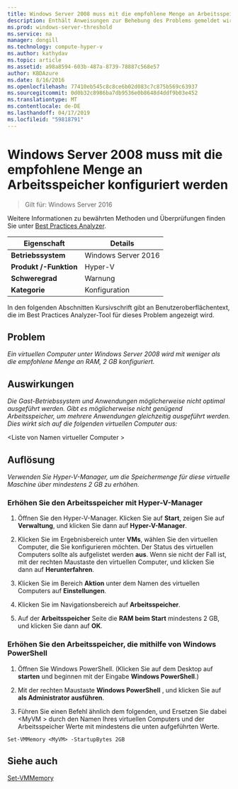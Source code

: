```yaml
---
title: Windows Server 2008 muss mit die empfohlene Menge an Arbeitsspeicher konfiguriert werden
description: Enthält Anweisungen zur Behebung des Problems gemeldet wird, die von dieser Best Practices Analyzer-Regel.
ms.prod: windows-server-threshold
ms.service: na
manager: dongill
ms.technology: compute-hyper-v
ms.author: kathydav
ms.topic: article
ms.assetid: a98a8594-603b-487a-8739-78887c568e57
author: KBDAzure
ms.date: 8/16/2016
ms.openlocfilehash: 77410eb545c8c8ce6b02d083c7c875b569c63937
ms.sourcegitcommit: 0d0b32c8986ba7db9536e0b8648d4ddf9b03e452
ms.translationtype: MT
ms.contentlocale: de-DE
ms.lasthandoff: 04/17/2019
ms.locfileid: "59818791"
---
```

# <a name="windows-server-2008-should-be-configured-with-the-recommended-amount-of-memory"></a>Windows Server 2008 muss mit die empfohlene Menge an Arbeitsspeicher konfiguriert werden

>Gilt für: Windows Server 2016

Weitere Informationen zu bewährten Methoden und Überprüfungen finden Sie unter [Best Practices Analyzer](https://go.microsoft.com/fwlink/?LinkId=122786).  
  
|Eigenschaft|Details|  
|-|-|  
|**Betriebssystem**|Windows Server 2016|  
|**Produkt /-Funktion**|Hyper-V|  
|**Schweregrad**|Warnung|  
|**Kategorie**|Konfiguration|  
  
In den folgenden Abschnitten Kursivschrift gibt an Benutzeroberflächentext, die im Best Practices Analyzer-Tool für dieses Problem angezeigt wird.  
  
## <a name="issue"></a>Problem  
  
*Ein virtuellen Computer unter Windows Server 2008 wird mit weniger als die empfohlene Menge an RAM, 2 GB konfiguriert.*  
  
## <a name="impact"></a>Auswirkungen  
  
*Die Gast-Betriebssystem und Anwendungen möglicherweise nicht optimal ausgeführt werden. Gibt es möglicherweise nicht genügend Arbeitsspeicher, um mehrere Anwendungen gleichzeitig ausgeführt werden. Dies wirkt sich auf die folgenden virtuellen Computer aus:*  
   
\<Liste von Namen virtueller Computer >  
  
## <a name="resolution"></a>Auflösung  
  
*Verwenden Sie Hyper-V-Manager, um die Speichermenge für diese virtuelle Maschine über mindestens 2 GB zu erhöhen.*  
  
### <a name="increase-the-memory-using-hyper-v-manager"></a>Erhöhen Sie den Arbeitsspeicher mit Hyper-V-Manager  
  
1.  Öffnen Sie den Hyper-V-Manager. Klicken Sie auf **Start**, zeigen Sie auf **Verwaltung**, und klicken Sie dann auf **Hyper-V-Manager**.  
  
2.  Klicken Sie im Ergebnisbereich unter **VMs**, wählen Sie den virtuellen Computer, die Sie konfigurieren möchten. Der Status des virtuellen Computers sollte als aufgelistet werden **aus**. Wenn sie nicht der Fall ist, mit der rechten Maustaste den virtuellen Computer, und klicken Sie dann auf **Herunterfahren**.  
  
3.  Klicken Sie im Bereich **Aktion** unter dem Namen des virtuellen Computers auf **Einstellungen**.  
  
4.  Klicken Sie im Navigationsbereich auf **Arbeitsspeicher**.  
  
5.  Auf der **Arbeitsspeicher** Seite die **RAM beim Start** mindestens 2 GB, und klicken Sie dann auf **OK**.  
  
### <a name="increase-memory-using-windows-powershell"></a>Erhöhen Sie den Arbeitsspeicher, die mithilfe von Windows PowerShell  
  
1.  Öffnen Sie Windows PowerShell. (Klicken Sie auf dem Desktop auf **starten** und beginnen mit der Eingabe **Windows PowerShell**.)  
  
2.  Mit der rechten Maustaste **Windows PowerShell** , und klicken Sie auf **als Administrator ausführen**.  
  
3.  Führen Sie einen Befehl ähnlich dem folgenden, und Ersetzen Sie dabei \<MyVM > durch den Namen Ihres virtuellen Computers und der Arbeitsspeicher Werte mit mindestens die unten aufgeführten Werte.  
  
```  
Set-VMMemory <MyVM> -StartupBytes 2GB  
```  
  
## <a name="see-also"></a>Siehe auch  
[Set-VMMemory](https://technet.microsoft.com/library/hh848572.aspx)  
  


